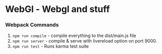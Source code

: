 # WebGl - Webgl and stuff

### Webpack Commands
1. `npm run compile` - compile everything to the dist/main.js file
1. `npm run server` - compile & serve with livereload option on port 9000.
1. `npm run test` - Runs karma test suite
